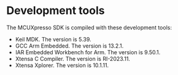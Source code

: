 # Development tools

The MCUXpresso SDK is compiled with these development tools:

-   Keil MDK. The version is 5.39.
-   GCC Arm Embedded. The version is 13.2.1.
-   IAR Embedded Workbench for Arm. The version is 9.50.1.
-   Xtensa C Compiler. The version is RI-2023.11.
-   Xtensa Xplorer. The version is 10.1.11.

